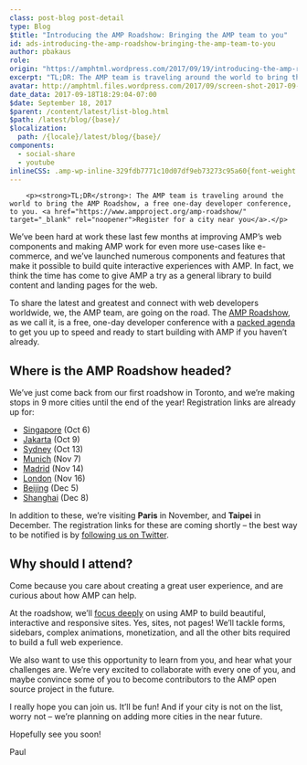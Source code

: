 ```yaml
---
class: post-blog post-detail
type: Blog
$title: "Introducing the AMP Roadshow: Bringing the AMP team to you"
id: ads-introducing-the-amp-roadshow-bringing-the-amp-team-to-you
author: pbakaus
role: 
origin: "https://amphtml.wordpress.com/2017/09/19/introducing-the-amp-roadshow-bringing-the-amp-team-to-you/amp/"
excerpt: "TL;DR: The AMP team is traveling around the world to bring the AMP Roadshow, a free one-day developer conference, to you. Register for a city near you. We’ve been hard at work these last few months at improving AMP’s web components and making AMP work for even more use-cases like e-commerce, and we’ve launched numerous [&#8230;]"
avatar: http://amphtml.files.wordpress.com/2017/09/screen-shot-2017-09-18-at-6-19-07-pm.png
date_data: 2017-09-18T18:29:04-07:00
$date: September 18, 2017
$parent: /content/latest/list-blog.html
$path: /latest/blog/{base}/
$localization:
  path: /{locale}/latest/blog/{base}/
components:
  - social-share
  - youtube
inlineCSS: .amp-wp-inline-329fdb7771c10d07df9eb73273c95a60{font-weight:400;}
---
```


<div class="amp-wp-article-content">

		<p><strong>TL;DR</strong>: The AMP team is traveling around the world to bring the AMP Roadshow, a free one-day developer conference, to you. <a href="https://www.ampproject.org/amp-roadshow/" target="_blank" rel="noopener">Register for a city near you</a>.</p>
<div class="jetpack-video-wrapper"><amp-youtube data-videoid="5OnSrGU5TsE" layout="responsive" width="660" height="371"></amp-youtube></div>
<p>We’ve been hard at work these last few months at improving AMP’s web components and making AMP work for even more use-cases like e-commerce, and we’ve launched numerous components and features that make it possible to build quite interactive experiences with AMP. In fact, we think the time has come to give AMP a try as a general library to build content and landing pages for the web.</p>
<p>To share the latest and greatest and connect with web developers worldwide, we, the AMP team, are going on the road. The <a href="https://www.ampproject.org/amp-roadshow/" target="_blank" rel="noopener">AMP Roadshow</a>, as we call it, is a free, one-day developer conference with a <a href="https://www.ampproject.org/amp-roadshow/#schedule" target="_blank" rel="noopener">packed agenda</a> to get you up to speed and ready to start building with AMP if you haven’t already.</p>
<h2>Where is the AMP Roadshow headed?</h2>
<p>We’ve just come back from our first roadshow in Toronto, and we’re making stops in 9 more cities until the end of the year! Registration links are already up for:</p>
<ul><li class="amp-wp-inline-329fdb7771c10d07df9eb73273c95a60"><a href="https://events.withgoogle.com/amp-roadshow-singapore-oct2017/"><span class="amp-wp-inline-329fdb7771c10d07df9eb73273c95a60">Singapore</span></a><span class="amp-wp-inline-329fdb7771c10d07df9eb73273c95a60"> (Oct 6)</span></li>
<li class="amp-wp-inline-329fdb7771c10d07df9eb73273c95a60"><a href="https://events.withgoogle.com/amp-roadshow-jakarta/"><span class="amp-wp-inline-329fdb7771c10d07df9eb73273c95a60">Jakarta</span></a><span class="amp-wp-inline-329fdb7771c10d07df9eb73273c95a60"> (Oct 9)</span></li>
<li class="amp-wp-inline-329fdb7771c10d07df9eb73273c95a60"><a href="https://events.withgoogle.com/amp-roadshow-sydney-oct2017/"><span class="amp-wp-inline-329fdb7771c10d07df9eb73273c95a60">Sydney</span></a><span class="amp-wp-inline-329fdb7771c10d07df9eb73273c95a60"> (Oct 13)</span></li>
<li class="amp-wp-inline-329fdb7771c10d07df9eb73273c95a60"><a href="https://events.withgoogle.com/amp-roadshow-munich/"><span class="amp-wp-inline-329fdb7771c10d07df9eb73273c95a60">Munich</span></a><span class="amp-wp-inline-329fdb7771c10d07df9eb73273c95a60"> (Nov 7)</span></li>
<li class="amp-wp-inline-329fdb7771c10d07df9eb73273c95a60"><a href="https://events.withgoogle.com/amp-roadshow-madrid/"><span class="amp-wp-inline-329fdb7771c10d07df9eb73273c95a60">Madrid</span></a><span class="amp-wp-inline-329fdb7771c10d07df9eb73273c95a60"> (Nov 14)</span></li>
<li class="amp-wp-inline-329fdb7771c10d07df9eb73273c95a60"><a href="https://events.withgoogle.com/amp-roadshow-london/">London</a> (Nov 16)</li>
<li><a href="https://gdgdocs.org/forms/d/e/1FAIpQLSeDd-mv4pfEO3eLIQBwiFUMwGmDJhUvQkHk1Tf02KZPh00g1Q/viewform" target="_blank" rel="noopener">Beijing</a> (Dec 5)</li>
<li><a href="https://gdgdocs.org/forms/d/e/1FAIpQLSeDd-mv4pfEO3eLIQBwiFUMwGmDJhUvQkHk1Tf02KZPh00g1Q/viewform" target="_blank" rel="noopener">Shanghai</a> (Dec 8)</li>
</ul><p><span class="amp-wp-inline-329fdb7771c10d07df9eb73273c95a60">In addition to these, we’re visiting </span><b>Paris</b><span class="amp-wp-inline-329fdb7771c10d07df9eb73273c95a60"> in November, </span><span class="amp-wp-inline-329fdb7771c10d07df9eb73273c95a60">and </span><b>Taipei</b><span class="amp-wp-inline-329fdb7771c10d07df9eb73273c95a60"> in December. The registration links for these are coming shortly – the best way to be notified is by </span><a href="https://twitter.com/amphtml"><span class="amp-wp-inline-329fdb7771c10d07df9eb73273c95a60">following us on Twitter</span></a><span class="amp-wp-inline-329fdb7771c10d07df9eb73273c95a60">.</span></p>
<h2>Why should I attend?</h2>
<p><span class="amp-wp-inline-329fdb7771c10d07df9eb73273c95a60">Come because you care about creating a great user experience, and are curious about how AMP can help.</span></p>
<p><span class="amp-wp-inline-329fdb7771c10d07df9eb73273c95a60">At the roadshow, we’ll </span><a href="https://www.ampproject.org/amp-roadshow/#content"><span class="amp-wp-inline-329fdb7771c10d07df9eb73273c95a60">focus deeply</span></a><span class="amp-wp-inline-329fdb7771c10d07df9eb73273c95a60"> on using AMP to build beautiful, interactive and responsive sites. Yes, sites, not pages! We’ll tackle forms, sidebars, complex animations, monetization, and all the other bits required to build a full web experience.</span></p>
<p><span class="amp-wp-inline-329fdb7771c10d07df9eb73273c95a60">We also want to use this opportunity to learn from you, and hear what your challenges are. We’re very excited to collaborate with every one of you, and maybe convince some of you to become contributors to the AMP open source project in the future.</span></p>
<p><span class="amp-wp-inline-329fdb7771c10d07df9eb73273c95a60">I really hope you can join us. It’ll be fun! And if your city is not on the list, worry not – we’re planning on adding more cities in the near future.</span></p>
<p><span class="amp-wp-inline-329fdb7771c10d07df9eb73273c95a60">Hopefully see you soon!</span></p>
<p><span class="amp-wp-inline-329fdb7771c10d07df9eb73273c95a60">Paul</span></p>
	</div>

	


</div>

